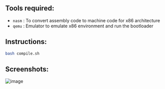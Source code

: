 ## Tools required:
- `nasm` : To convert assembly code to machine code for x86 architecture
- `qemu` : Emulator to emulate x86 environment and run the bootloader
## Instructions:
```bash
bash compile.sh
```
## Screenshots:
![image](https://github.com/user-attachments/assets/4697fc68-731f-4ee2-bcb6-d4e0abd293b2)

